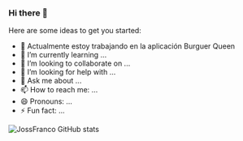 ### Hi there 👋

Here are some ideas to get you started:

- 🔭 Actualmente estoy trabajando en la aplicación Burguer Queen
- 🌱 I’m currently learning ...
- 👯 I’m looking to collaborate on ...
- 🤔 I’m looking for help with ...
- 💬 Ask me about ...
- 📫 How to reach me: ...
- 😄 Pronouns: ...
- ⚡ Fun fact: ...



![JossFranco GitHub stats](https://github-readme-stats.vercel.app/api?username=JossFranco&show_icons=true&theme=radical)


